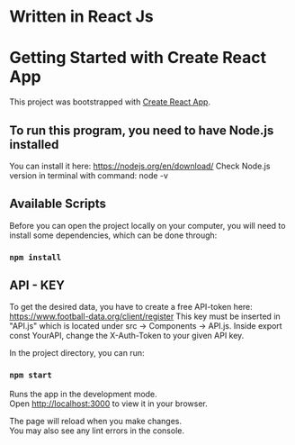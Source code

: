 # Written in React Js 

# Getting Started with Create React App

This project was bootstrapped with [Create React App](https://github.com/facebook/create-react-app).

## To run this program, you need to have Node.js installed
You can install it here: https://nodejs.org/en/download/
Check Node.js version in terminal with command: node -v

## Available Scripts
Before you can open the project locally on your computer, you will need to install some dependencies, which can be done through: 

### `npm install`

## API - KEY
To get the desired data, you have to create a free API-token here: https://www.football-data.org/client/register This key must be inserted in "API.js" which is located under src -> Components -> API.js. Inside export const YourAPI, change the X-Auth-Token to your given API key. 

In the project directory, you can run:

### `npm start`

Runs the app in the development mode.\
Open [http://localhost:3000](http://localhost:3000) to view it in your browser.

The page will reload when you make changes.\
You may also see any lint errors in the console.
